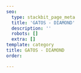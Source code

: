 ```yaml
---
seo:
  type: stackbit_page_meta
  title: 'GATOS - DIAMOND'
  description: ''
  robots: []
  extra: []
template: category
title: GATOS - DIAMOND
order: 

---
```

